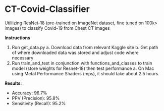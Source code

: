 # CT-Covid-Classifier
Utiliizing ResNet-18 (pre-trained on ImageNet dataset, fine tuned on 100k> images) to classify Covid-19 from Chest CT images

**Instructions**
1. Run get_data.py
  a. Download data from relevant Kaggle site
  b. Get path of where downloaded data was stored and adjust code where necessary
2. Run train_and_test in conjunction with functions_and_classes to train model (store weights for Resnet-18) then test performance
  a. On Mac using Metal Performance Shaders (mps), it should take about 2.5 hours.

**Results:**
- Accuracy: 96.7%
- PPV (Precision): 95.8%
- Sensitivity (Recall): 95.2%
